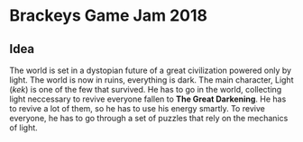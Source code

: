# Brackeys Game Jam 2018

## Idea

The world is set in a dystopian future of a great civilization powered only by light. The world is now in ruins, everything is dark. The main character, Light (*kek*) is one of the few that survived. He has to go in the world, collecting light neccessary to revive everyone fallen to **The Great Darkening**. He has to revive a lot of them, so he has to use his energy smartly. To revive everyone, he has to go through a set of puzzles that rely on the mechanics of light.